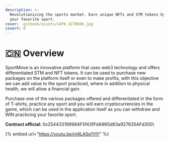 ```yaml
---
description: >-
  Revolutionizing the sports market. Earn unique NFTs and STM tokens by playing
  your favorite sport.
cover: .gitbook/assets/CAPA GITBOOK.jpg
coverY: 0
---
```


# 🇨🇳 Overview

&#x20;SportMove is an innovative platform that uses web3 technology and offers differentiated STM and NFT tokens. It can be used to purchase new packages on the platform itself or even to make profits, with this objective we can add value to the sport practiced, where in addition to physical health, we will allow a financial gain.

Purchase one of the various packages offered and differentiated in the form of T-shirts, practice any sport and you will earn cryptocurrencies in the game, which can be used in the application itself as you can withdraw and WIN practicing your favorite sport.

**Contract official:** 0x254433199984F5f43fFdA965d83a927635AFd300\


{% embed url="https://youtu.be/nl4LASe1YlY" %}



